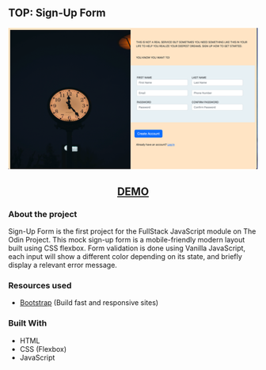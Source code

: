    ## TOP: Sign-Up Form

<p align="center">
  <img src="demo.png" width="600" alt="project pic">
</p>
<h2 align="center">
<a href="https://mmackz.github.io/signup-form/">DEMO</a>
</h2>

### About the project

Sign-Up Form is the first project for the FullStack JavaScript module on The Odin Project. 
This mock sign-up form is a mobile-friendly modern layout built using CSS flexbox. Form validation is done using Vanilla JavaScript,
each input will show a different color depending on its state, and briefly display a relevant error message.


### Resources used
  - [Bootstrap](https://getbootstrap.com/) (Build fast and responsive sites)
 
 

### Built With

* HTML
* CSS (Flexbox)
* JavaScript

